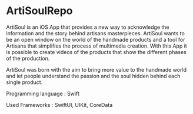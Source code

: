 # ArtiSoulRepo


ArtiSoul is an iOS App that provides a new way to acknowledge the information and the story behind artisans masterpieces. ArtiSoul wants to be an open window on the world of the handmade products and a tool for Artisans that simplifies the process of multimedia creation. With this App it is possible to create videos of the products that show the different phases of the production. 

ArtiSoul was born with the aim to bring more value to the handmade world and let people understand the passion and the soul hidden behind each single product.

Programming language : Swift

Used Frameworks : SwiftUI, UIKit, CoreData

